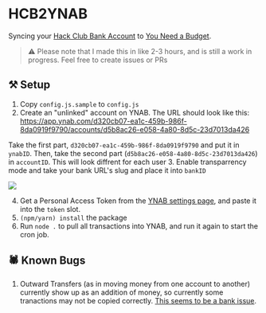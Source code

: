 # HCB2YNAB

Syncing your [Hack Club Bank Account](https://hackclub.com/bank) to [You Need a Budget](https://ynab.com).

> ⚠️ Please note that I made this in like 2-3 hours, and is still a work in progress. Feel free to create issues or PRs

## ⚒️ Setup
1. Copy `config.js.sample` to `config.js` 
2. Create an "unlinked" account on YNAB. The URL should look like this:
https://app.ynab.com/d320cb07-ea1c-459b-986f-8da0919f9790/accounts/d5b8ac26-e058-4a80-8d5c-23d7013da426

Take the first part, `d320cb07-ea1c-459b-986f-8da0919f9790` and put it in `ynabID`. Then, take the second part (`d5b8ac26-e058-4a80-8d5c-23d7013da426`) in `accountID`. This will look diffrent for each user
3. Enable transparrency mode and take your bank URL's slug and place it into `bankID`

![](https://doggo.ninja/SJD8C3.png)

4. Get a Personal Access Token from the [YNAB settings page](https://app.ynab.com/settings/developer), and paste it into the `token` slot.
5. `(npm/yarn) install` the package
6. Run `node .` to pull all transactions into YNAB, and run it again to start the cron job.

## 🕷️ Known Bugs
1. Outward Transfers (as in moving money from one account to another) currently show up as an addition of money, so currently some tranactions may not be copied correctly. [This seems to be a bank issue](https://hackclub.slack.com/archives/CN523HLKW/p1689192572237309).